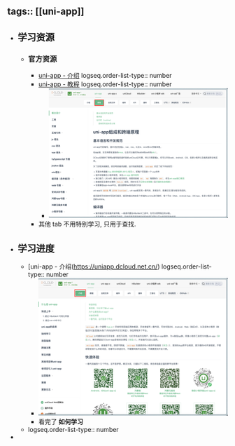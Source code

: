 tags:: [[uni-app]]
---

- ## 学习资源
	- ### 官方资源
		- [uni-app - 介绍](https://uniapp.dcloud.net.cn/)
		  logseq.order-list-type:: number
		- [uni-app - 教程](https://uniapp.dcloud.net.cn/tutorial/)
		  logseq.order-list-type:: number
			- ![image.png](../assets/image_1742630095206_0.png)
		- 其他 tab 不用特别学习, 只用于查找.
- ## 学习进度
	- [uni-app - 介绍(https://uniapp.dcloud.net.cn/)
	  logseq.order-list-type:: number
		- ![image.png](../assets/image_1742630004476_0.png)
		- 看完了 **如何学习**
	- logseq.order-list-type:: number
-
